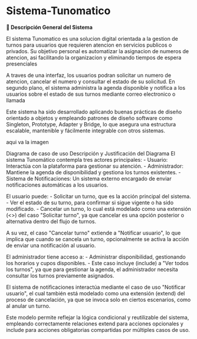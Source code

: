 # Sistema-Tunomatico


**📌 Descripción General del Sistema**

El sistema Tunomatico es una solucion digital orientada a la gestion de turnos para usuarios que requieren atencion en servicios publicos o privados.
Su objetivo personal es automatizar la asignacion de numeros de atencion, asi facilitando la organizacion y eliminando tiempos de espera presenciales 

A traves de una interfaz, los usuarios podran solicitar un numero de atencion, cancelar el numero y consultar el estado de su solicitud. En segundo plano, el sistema administra la agenda disponible
y notifica a los usuarios sobre el estado de sus turnos mediante correo electronico o llamada

Este sistema ha sido desarrollado aplicando buenas prácticas de diseño orientado a objetos y empleando patrones de diseño software como Singleton, Prototype, Adapter y Bridge, lo que asegura una estructura escalable, mantenible y fácilmente integrable con otros sistemas.

aqui va la imagen

Diagrama de caso de uso
Descripción y Justificación del Diagrama
El sistema Tunomático contempla tres actores principales:
    - Usuario: Interactúa con la plataforma para gestionar su atención.
    - Administrador: Mantiene la agenda de disponibilidad y gestiona los turnos existentes.
    - Sistema de Notificaciones: Un sistema externo encargado de enviar notificaciones automáticas a los usuarios.

El usuario puede:
    - Solicitar un turno, que es la acción principal del sistema.
    - Ver el estado de su turno, para confirmar si sigue vigente o ha sido modificado.
    - Cancelar un turno, lo cual está modelado como una extensión (<<extend>>) del caso "Solicitar turno", ya que cancelar es una opción posterior o alternativa dentro del flujo de turnos.
    
A su vez, el caso "Cancelar turno" extiende a "Notificar usuario", lo que implica que cuando se cancela un turno, opcionalmente se activa la acción de enviar una notificación al usuario.

El administrador tiene acceso a:
    - Administrar disponibilidad, gestionando los horarios y cupos disponibles.
    - Este caso incluye (include) a "Ver todos los turnos", ya que para gestionar la agenda, el administrador necesita consultar los turnos previamente asignados.

El sistema de notificaciones interactúa mediante el caso de uso "Notificar usuario", el cual también está modelado como una extensión (extend) del proceso de cancelación, ya que se invoca solo en ciertos escenarios, como al anular un turno.

Este modelo permite reflejar la lógica condicional y reutilizable del sistema, empleando correctamente relaciones extend para acciones opcionales y include para acciones obligatorias compartidas por múltiples casos de uso.
